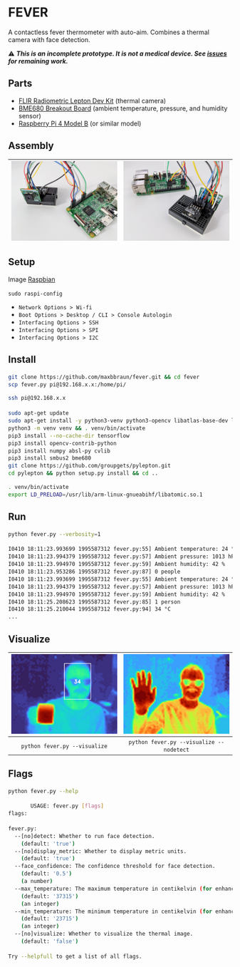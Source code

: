 # FEVER

A contactless fever thermometer with auto-aim. Combines a thermal camera with face detection.

⚠️ ***This is an incomplete prototype. It is not a medical device. See [issues](https://github.com/maxbbraun/fever/issues) for remaining work.***

## Parts

- [FLIR Radiometric Lepton Dev Kit](https://www.sparkfun.com/products/retired/14654) (thermal camera)
- [BME680 Breakout Board](https://www.sparkfun.com/products/15743) (ambient temperature, pressure, and humidity sensor)
- [Raspberry Pi 4 Model B](https://www.sparkfun.com/products/15447) (or similar model)

## Assembly

| ![breadboard front](breadboard-front.jpg) | ![breadboard back](breadboard-back.jpg) |
| - | - |

## Setup

Image [Raspbian](https://www.raspberrypi.org/downloads/raspbian/)

`sudo raspi-config`
- `Network Options > Wi-fi`
- `Boot Options > Desktop / CLI > Console Autologin`
- `Interfacing Options > SSH`
- `Interfacing Options > SPI`
- `Interfacing Options > I2C`

## Install

```bash
git clone https://github.com/maxbbraun/fever.git && cd fever
scp fever.py pi@192.168.x.x:/home/pi/
```

```bash
ssh pi@192.168.x.x

sudo apt-get update
sudo apt-get install -y python3-venv python3-opencv libatlas-base-dev libjasper-dev libhdf5-dev libqt4-dev git
python3 -m venv venv && . venv/bin/activate
pip3 install --no-cache-dir tensorflow
pip3 install opencv-contrib-python
pip3 install numpy absl-py cvlib
pip3 install smbus2 bme680
git clone https://github.com/groupgets/pylepton.git
cd pylepton && python setup.py install && cd ..
```

```bash
. venv/bin/activate
export LD_PRELOAD=/usr/lib/arm-linux-gnueabihf/libatomic.so.1
```

## Run

```bash
python fever.py --verbosity=1

I0410 18:11:23.993699 1995587312 fever.py:55] Ambient temperature: 24 °C
I0410 18:11:23.994379 1995587312 fever.py:57] Ambient pressure: 1013 hPa
I0410 18:11:23.994970 1995587312 fever.py:59] Ambient humidity: 42 %
I0410 18:11:23.953286 1995587312 fever.py:87] 0 people
I0410 18:11:23.993699 1995587312 fever.py:55] Ambient temperature: 24 °C
I0410 18:11:23.994379 1995587312 fever.py:57] Ambient pressure: 1013 hPa
I0410 18:11:23.994970 1995587312 fever.py:59] Ambient humidity: 42 %
I0410 18:11:25.208623 1995587312 fever.py:85] 1 person
I0410 18:11:25.210044 1995587312 fever.py:94] 34 °C
...
```

## Visualize

| ![Visualize and detect](visualize-detect.png) | ![Visualize](visualize.png) |
| :-: | :-: |
| `python fever.py --visualize` | `python fever.py --visualize --nodetect` |

## Flags

```bash
python fever.py --help

       USAGE: fever.py [flags]
flags:

fever.py:
  --[no]detect: Whether to run face detection.
    (default: 'true')
  --[no]display_metric: Whether to display metric units.
    (default: 'true')
  --face_confidence: The confidence threshold for face detection.
    (default: '0.5')
    (a number)
  --max_temperature: The maximum temperature in centikelvin (for enhancing image contrast).
    (default: '37315')
    (an integer)
  --min_temperature: The minimum temperature in centikelvin (for enhancing image contrast).
    (default: '23715')
    (an integer)
  --[no]visualize: Whether to visualize the thermal image.
    (default: 'false')

Try --helpfull to get a list of all flags.
```
